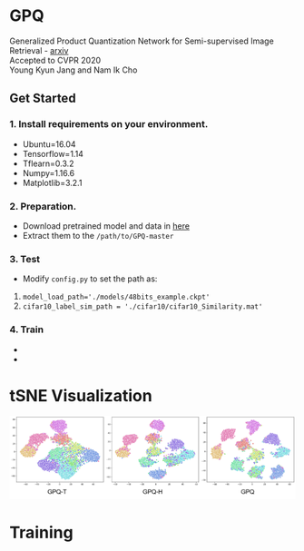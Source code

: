 # GPQ
Generalized Product Quantization Network for Semi-supervised Image Retrieval - <a href="https://arxiv.org/abs/2002.11281">arxiv</a>  
Accepted to CVPR 2020  
Young Kyun Jang and Nam Ik Cho  

## Get Started

### 1. Install requirements on your environment.
- Ubuntu=16.04
- Tensorflow=1.14
- Tflearn=0.3.2
- Numpy=1.16.6
- Matplotlib=3.2.1

### 2. Preparation.
- Download pretrained model and data in <a href="https://drive.google.com/open?id=1BfyXFvcMMBhD2jWVNF_kFaFE5uNgpqII">here</a>
- Extract them to the `/path/to/GPQ-master`

### 3. Test
- Modify `config.py` to set the path as:  
1. `model_load_path='./models/48bits_example.ckpt'`
2. `cifar10_label_sim_path = './cifar10/cifar10_Similarity.mat'`

### 4. Train
-
-


# tSNE Visualization

<p align="center"><img src="figures/tSNE.png" width="900"></p>

# Training
